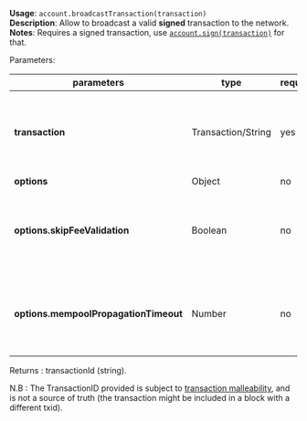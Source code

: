 **Usage**: `account.broadcastTransaction(transaction)`      
**Description**: Allow to broadcast a valid **signed** transaction to the network.  
**Notes**: Requires a signed transaction, use [`account.sign(transaction)`](../account/sign.md) for that.  

Parameters: 

| parameters                            | type               | required | Description                                                                                           |
|---------------------------------------|--------------------|----------|-------------------------------------------------------------------------------------------------------|
| **transaction**                       | Transaction/String | yes      | A valid [created transaction](../account/createTransaction.md) or it's hexadecimal raw representation |
| **options**                           | Object             | no       |                                                                                                       |
| **options.skipFeeValidation**         | Boolean            | no       | When set to true, and min relay fee is not met, will still try to broadcast a transaction             |
| **options.mempoolPropagationTimeout** | Number             | no       | The amount of milliseconds to wait for transaction mempool propagation                                |
Returns : transactionId (string).

N.B : The TransactionID provided is subject to [transaction malleability](https://dashcore.readme.io/docs/core-guide-transactions-transaction-malleability), and is not a source of truth (the transaction might be included in a block with a different txid).
